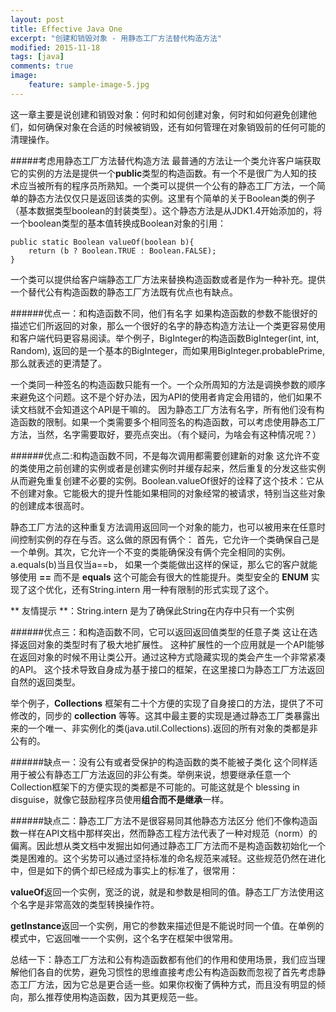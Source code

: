 ```yaml
---
layout: post
title: Effective Java One
excerpt: "创建和销毁对象 - 用静态工厂方法替代构造方法"
modified: 2015-11-18
tags: [java]
comments: true
image:
    feature: sample-image-5.jpg
---
```


这一章主要是说创建和销毁对象：何时和如何创建对象，何时和如何避免创建他们，如何确保对象在合适的时候被销毁，还有如何管理在对象销毁前的任何可能的清理操作。

#####考虑用静态工厂方法替代构造方法
最普通的方法让一个类允许客户端获取它的实例的方法是提供一个**public**类型的构造函数。有一个不是很广为人知的技术应当被所有的程序员所熟知。一个类可以提供一个公有的静态工厂方法，一个简单的静态方法仅仅只是返回该类的实例。这里有个简单的关于Boolean类的例子（基本数据类型boolean的封装类型）。这个静态方法是从JDK1.4开始添加的，将一个boolean类型的基本值转换成Boolean对象的引用：

```
public static Boolean valueOf(boolean b){
	return (b ? Boolean.TRUE : Boolean.FALSE);
}
```
一个类可以提供给客户端静态工厂方法来替换构造函数或者是作为一种补充。提供一个替代公有构造函数的静态工厂方法既有优点也有缺点。

######优点一：和构造函数不同，他们有名字
如果构造函数的参数不能很好的描述它们所返回的对象，那么一个很好的名字的静态构造方法让一个类更容易使用和客户端代码更容易阅读。举个例子，BigInteger的构造函数BigInteger(int, int, Random), 返回的是一个基本的BigInteger，而如果用BigInteger.probablePrime,那么就表述的更清楚了。

一个类同一种签名的构造函数只能有一个。一个众所周知的方法是调换参数的顺序来避免这个问题。这不是个好办法，因为API的使用者肯定会用错的，他们如果不读文档就不会知道这个API是干嘛的。
因为静态工厂方法有名字，所有他们没有构造函数的限制。如果一个类需要多个相同签名的构造函数，可以考虑使用静态工厂方法，当然，名字需要取好，要亮点突出。（有个疑问，为啥会有这种情况呢？）

######优点二:和构造函数不同，不是每次调用都需要创建新的对象
这允许不变的类使用之前创建的实例或者是创建实例时并缓存起来，然后重复的分发这些实例从而避免重复创建不必要的实例。Boolean.valueOf很好的诠释了这个技术：它从不创建对象。它能极大的提升性能如果相同的对象经常的被请求，特别当这些对象的创建成本很高时。

静态工厂方法的这种重复方法调用返回同一个对象的能力，也可以被用来在任意时间控制实例的存在与否。这么做的原因有俩个：
首先，它允许一个类确保自己是一个单例。其次，它允许一个不变的类能确保没有俩个完全相同的实例。a.equals(b)当且仅当a==b，
如果一个类能做出这样的保证，那么它的客户就能够使用 **==** 而不是 **equals** 这个可能会有很大的性能提升。类型安全的 **ENUM** 实现了这个优化，还有String.intern 用一种有限制的形式实现了这个。 

** 友情提示 **：String.intern 是为了确保此String在内存中只有一个实例

######优点三：和构造函数不同，它可以返回返回值类型的任意子类
这让在选择返回对象的类型时有了极大地扩展性。
这种扩展性的一个应用就是一个API能够在返回对象的时候不用让类公开。通过这种方式隐藏实现的类会产生一个非常紧凑的API。
这个技术导致自身成为基于接口的框架，在这里接口为静态工厂方法返回自然的返回类型。

举个例子，**Collections** 框架有二十个方便的实现了自身接口的方法，提供了不可修改的，同步的 **collection** 等等。这其中最主要的实现是通过静态工厂类暴露出来的一个唯一、非实例化的类(java.util.Collections).返回的所有对象的类都是非公有的。

######缺点一：没有公有或者受保护的构造函数的类不能被子类化
这个同样适用于被公有静态工厂方法返回的非公有类。举例来说，想要继承任意一个Collection框架下的方便实现的类都是不可能的。可能这就是个 blessing in disguise，就像它鼓励程序员使用**组合而不是继承**一样。

######缺点二：静态工厂方法不是很容易同其他静态方法区分
他们不像构造函数一样在API文档中那样突出，然而静态工程方法代表了一种对规范（norm）的偏离。因此想从类文档中发掘出如何通过静态工厂方法而不是构造函数初始化一个类是困难的。这个劣势可以通过坚持标准的命名规范来减轻。这些规范仍然在进化中，但是如下的俩个却已经成为事实上的标准了，很常用：

**valueOf**返回一个实例，宽泛的说，就是和参数是相同的值。静态工厂方法使用这个名字是非常高效的类型转换操作符。

**getInstance**返回一个实例，用它的参数来描述但是不能说时同一个值。在单例的模式中，它返回唯一一个实例，这个名字在框架中很常用。

总结一下：静态工厂方法和公有构造函数都有他们的作用和使用场景，我们应当理解他们各自的优势，避免习惯性的思维直接考虑公有构造函数而忽视了首先考虑静态工厂方法，因为它总是更合适一些。如果你权衡了俩种方式，而且没有明显的倾向，那么推荐使用构造函数，因为其更规范一些。

